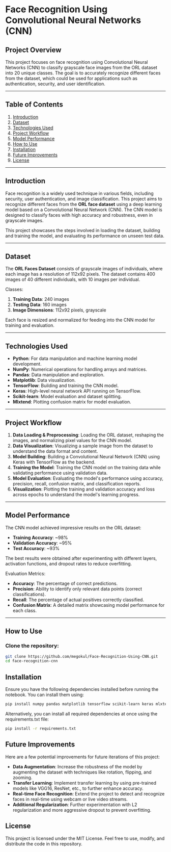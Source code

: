 # Face Recognition Using Convolutional Neural Networks (CNN)

## Project Overview
This project focuses on face recognition using Convolutional Neural Networks (CNN) to classify grayscale face images from the ORL dataset into 20 unique classes. The goal is to accurately recognize different faces from the dataset, which could be used for applications such as authentication, security, and user identification.

---

## Table of Contents
1. [Introduction](#introduction)
2. [Dataset](#dataset)
3. [Technologies Used](#technologies-used)
4. [Project Workflow](#project-workflow)
5. [Model Performance](#model-performance)
6. [How to Use](#how-to-use)
7. [Installation](#installation)
8. [Future Improvements](#future-improvements)
9. [License](#license)

---

## Introduction
Face recognition is a widely used technique in various fields, including security, user authentication, and image classification. This project aims to recognize different faces from the **ORL face dataset** using a deep learning model based on a Convolutional Neural Network (CNN). The CNN model is designed to classify faces with high accuracy and robustness, even in grayscale images.

This project showcases the steps involved in loading the dataset, building and training the model, and evaluating its performance on unseen test data.

---

## Dataset
The **ORL Faces Dataset** consists of grayscale images of individuals, where each image has a resolution of 112x92 pixels. The dataset contains 400 images of 40 different individuals, with 10 images per individual.

Classes:
1. **Training Data**: 240 images
2. **Testing Data**: 160 images
3. **Image Dimensions**: 112x92 pixels, grayscale

Each face is resized and normalized for feeding into the CNN model for training and evaluation.

---

## Technologies Used
- **Python**: For data manipulation and machine learning model development.
- **NumPy**: Numerical operations for handling arrays and matrices.
- **Pandas**: Data manipulation and exploration.
- **Matplotlib**: Data visualization.
- **TensorFlow**: Building and training the CNN model.
- **Keras**: High-level neural network API running on TensorFlow.
- **Scikit-learn**: Model evaluation and dataset splitting.
- **Mlxtend**: Plotting confusion matrix for model evaluation.

---

## Project Workflow
1. **Data Loading & Preprocessing**: Loading the ORL dataset, reshaping the images, and normalizing pixel values for the CNN model.
2. **Data Visualization**: Visualizing a sample image from the dataset to understand the data format and content.
3. **Model Building**: Building a Convolutional Neural Network (CNN) using Keras with TensorFlow as the backend.
4. **Training the Model**: Training the CNN model on the training data while validating performance using validation data.
5. **Model Evaluation**: Evaluating the model's performance using accuracy, precision, recall, confusion matrix, and classification reports.
6. **Visualization**: Plotting the training and validation accuracy and loss across epochs to understand the model's learning progress.

---

## Model Performance
The CNN model achieved impressive results on the ORL dataset:

- **Training Accuracy**: ~98%
- **Validation Accuracy**: ~95%
- **Test Accuracy**: ~93%

The best results were obtained after experimenting with different layers, activation functions, and dropout rates to reduce overfitting.

Evaluation Metrics:
- **Accuracy**: The percentage of correct predictions.
- **Precision**: Ability to identify only relevant data points (correct classifications).
- **Recall**: The percentage of actual positives correctly classified.
- **Confusion Matrix**: A detailed matrix showcasing model performance for each class.

---

## How to Use
### Clone the repository:
```bash
git clone https://github.com/megokul/Face-Recognition-Using-CNN.git
cd face-recognition-cnn
```

## Installation
Ensure you have the following dependencies installed before running the notebook. You can install them using:
```bash
pip install numpy pandas matplotlib tensorflow scikit-learn keras mlxtend
```
Alternatively, you can install all required dependencies at once using the requirements.txt file:
```bash
pip install -r requirements.txt
```

## Future Improvements
Here are a few potential improvements for future iterations of this project:

- **Data Augmentation**: Increase the robustness of the model by augmenting the dataset with techniques like rotation, flipping, and zooming.
- **Transfer Learning**: Implement transfer learning by using pre-trained models like VGG16, ResNet, etc., to further enhance accuracy.
- **Real-time Face Recognition**: Extend the project to detect and recognize faces in real-time using webcam or live video streams.
- **Additional Regularization**: Further experimentation with L2 regularization and more aggressive dropout to prevent overfitting.

## License
This project is licensed under the MIT License. Feel free to use, modify, and distribute the code in this repository.

